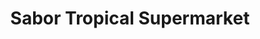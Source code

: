 ---
title: "Sabor Tropical Supermarket"
url: /miami/sabor-tropical-supermarket-northeast-5th-court/
shop: supermarket
---
